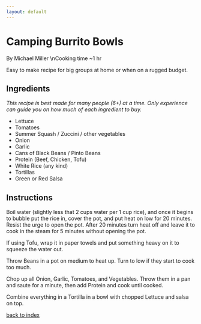 ```yaml
---
layout: default
---
```


# Camping Burrito Bowls
By Michael Miller
\nCooking time ~1 hr

Easy to make recipe for big groups at home or when on a rugged budget.

## Ingredients
_This recipe is best made for many people (6+) at a time. Only experience can guide you on how much of each ingredient to buy._

- Lettuce
- Tomatoes
- Summer Squash / Zuccini / other vegetables
- Onion
- Garlic
- Cans of Black Beans / Pinto Beans
- Protein (Beef, Chicken, Tofu)
- White Rice (any kind)
- Tortillas
- Green or Red Salsa


## Instructions

Boil water (slightly less that 2 cups water per 1 cup rice), and once it begins to bubble put the rice in, cover the pot, and put heat on low for 20 minutes. Resist the urge to open the pot. After 20 minutes turn heat off and leave it to cook in the steam for 5 minutes without opening the pot.

If using Tofu, wrap it in paper towels and put something heavy on it to squeeze the water out.

Throw Beans in a pot on medium to heat up. Turn to low if they start to cook too much.

Chop up all Onion, Garlic, Tomatoes, and Vegetables. Throw them in a pan and saute for a minute, then add Protein and cook until cooked.

Combine everything in a Tortilla in a bowl with chopped Lettuce and salsa on top.

[back to index](../)